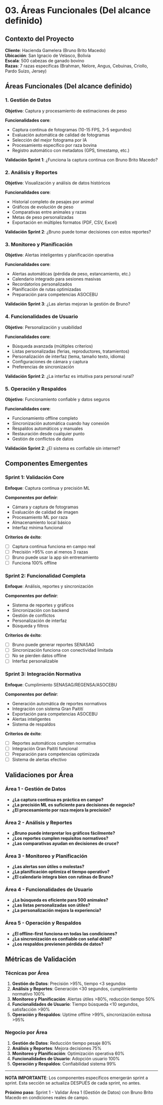 # 03. Áreas Funcionales (Del alcance definido)

## Contexto del Proyecto

**Cliente**: Hacienda Gamelera (Bruno Brito Macedo)  
**Ubicación**: San Ignacio de Velasco, Bolivia  
**Escala**: 500 cabezas de ganado bovino  
**Razas**: 7 razas específicas (Brahman, Nelore, Angus, Cebuinas, Criollo, Pardo Suizo, Jersey)

## Áreas Funcionales (Del alcance definido)

### 1. Gestión de Datos

**Objetivo**: Captura y procesamiento de estimaciones de peso

**Funcionalidades core**:

- Captura continua de fotogramas (10-15 FPS, 3-5 segundos)
- Evaluación automática de calidad de fotogramas
- Selección del mejor fotograma por IA
- Procesamiento específico por raza bovina
- Registro automático con metadatos (GPS, timestamp, etc.)

**Validación Sprint 1**: ¿Funciona la captura continua con Bruno Brito Macedo?

### 2. Análisis y Reportes

**Objetivo**: Visualización y análisis de datos históricos

**Funcionalidades core**:

- Historial completo de pesajes por animal
- Gráficos de evolución de peso
- Comparativas entre animales y razas
- Metas de peso personalizadas
- Exportación en múltiples formatos (PDF, CSV, Excel)

**Validación Sprint 2**: ¿Bruno puede tomar decisiones con estos reportes?

### 3. Monitoreo y Planificación

**Objetivo**: Alertas inteligentes y planificación operativa

**Funcionalidades core**:

- Alertas automáticas (pérdida de peso, estancamiento, etc.)
- Calendario integrado para sesiones masivas
- Recordatorios personalizados
- Planificación de rutas optimizadas
- Preparación para competencias ASOCEBU

**Validación Sprint 3**: ¿Las alertas mejoran la gestión de Bruno?

### 4. Funcionalidades de Usuario

**Objetivo**: Personalización y usabilidad

**Funcionalidades core**:

- Búsqueda avanzada (múltiples criterios)
- Listas personalizadas (ferias, reproductores, tratamientos)
- Personalización de interfaz (tema, tamaño texto, idioma)
- Configuraciones de cámara y captura
- Preferencias de sincronización

**Validación Sprint 2**: ¿La interfaz es intuitiva para personal rural?

### 5. Operación y Respaldos

**Objetivo**: Funcionamiento confiable y datos seguros

**Funcionalidades core**:

- Funcionamiento offline completo
- Sincronización automática cuando hay conexión
- Respaldos automáticos y manuales
- Restauración desde cualquier punto
- Gestión de conflictos de datos

**Validación Sprint 2**: ¿El sistema es confiable sin internet?

## Componentes Emergentes

### Sprint 1: Validación Core

**Enfoque**: Captura continua y precisión ML

**Componentes por definir**:

- Cámara y captura de fotogramas
- Evaluación de calidad de imagen
- Procesamiento ML por raza
- Almacenamiento local básico
- Interfaz mínima funcional

**Criterios de éxito**:

- [ ] Captura continua funciona en campo real
- [ ] Precisión >95% con al menos 3 razas
- [ ] Bruno puede usar la app sin entrenamiento
- [ ] Funciona 100% offline

### Sprint 2: Funcionalidad Completa

**Enfoque**: Análisis, reportes y sincronización

**Componentes por definir**:

- Sistema de reportes y gráficos
- Sincronización con backend
- Gestión de conflictos
- Personalización de interfaz
- Búsqueda y filtros

**Criterios de éxito**:

- [ ] Bruno puede generar reportes SENASAG
- [ ] Sincronización funciona con conectividad limitada
- [ ] No se pierden datos offline
- [ ] Interfaz personalizable

### Sprint 3: Integración Normativa

**Enfoque**: Cumplimiento SENASAG/REGENSA/ASOCEBU

**Componentes por definir**:

- Generación automática de reportes normativos
- Integración con sistema Gran Paitití
- Exportación para competencias ASOCEBU
- Alertas inteligentes
- Sistema de respaldos

**Criterios de éxito**:

- [ ] Reportes automáticos cumplen normativa
- [ ] Integración Gran Paitití funcional
- [ ] Preparación para competencias optimizada
- [ ] Sistema de alertas efectivo

## Validaciones por Área

### Área 1 - Gestión de Datos

- **¿La captura continua es práctica en campo?**
- **¿La precisión ML es suficiente para decisiones de negocio?**
- **¿El procesamiento por raza mejora la precisión?**

### Área 2 - Análisis y Reportes

- **¿Bruno puede interpretar los gráficos fácilmente?**
- **¿Los reportes cumplen requisitos normativos?**
- **¿Las comparativas ayudan en decisiones de cruce?**

### Área 3 - Monitoreo y Planificación

- **¿Las alertas son útiles o molestas?**
- **¿La planificación optimiza el tiempo operativo?**
- **¿El calendario integra bien con rutinas de Bruno?**

### Área 4 - Funcionalidades de Usuario

- **¿La búsqueda es eficiente para 500 animales?**
- **¿Las listas personalizadas son útiles?**
- **¿La personalización mejora la experiencia?**

### Área 5 - Operación y Respaldos

- **¿El offline-first funciona en todas las condiciones?**
- **¿La sincronización es confiable con señal débil?**
- **¿Los respaldos previenen pérdida de datos?**

## Métricas de Validación

### Técnicas por Área

1. **Gestión de Datos**: Precisión >95%, tiempo <3 segundos
2. **Análisis y Reportes**: Generación <30 segundos, cumplimiento normativo 100%
3. **Monitoreo y Planificación**: Alertas útiles >80%, reducción tiempo 50%
4. **Funcionalidades de Usuario**: Tiempo búsqueda <10 segundos, satisfacción >90%
5. **Operación y Respaldos**: Uptime offline >99%, sincronización exitosa >95%

### Negocio por Área

1. **Gestión de Datos**: Reducción tiempo pesaje 80%
2. **Análisis y Reportes**: Mejora decisiones 75%
3. **Monitoreo y Planificación**: Optimización operativa 60%
4. **Funcionalidades de Usuario**: Adopción usuario 100%
5. **Operación y Respaldos**: Confiabilidad sistema 99%

---

**NOTA IMPORTANTE**: Los componentes específicos emergerán sprint a sprint. Esta sección se actualiza DESPUÉS de cada sprint, no antes.

**Próximo paso**: Sprint 1 - Validar Área 1 (Gestión de Datos) con Bruno Brito Macedo en condiciones reales de campo.

